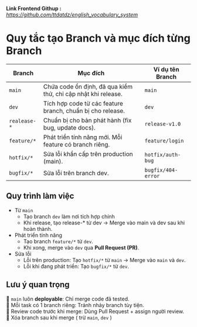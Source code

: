 **Link Frontend Githup :** *https://github.com/ttdatdz/english_vocabulary_system*

# Quy tắc tạo Branch và mục đích từng Branch

| Branch | Mục đích | Ví dụ tên Branch |
|---------------|---------------|---------------|
| `main`  | Chứa code ổn định, đã qua kiểm thử, chỉ cập nhật khi release.  | `main`  |
| `dev`  | Tích hợp code từ các feature branch, chuẩn bị cho release.  | `dev`  |
| `realease-*`  | Chuẩn bị cho bản phát hành (fix bug, update docs).  | `release-v1.0`  |
| `feature/*`  | Phát triển tính năng mới. Mỗi feature có branch riêng.  | `feature/login`  |
| `hotfix/*`  | Sửa lỗi khẩn cấp trên production (main).  | `hotfix/auth-bug`  |
| `bugfix/*`  | Sửa lỗi trên branch dev. | `bugfix/404-error`  |

## Quy trình làm việc
- Từ `main`
  - Tạo branch `dev` làm nơi tích hợp chính
  - Khi release, tạo release-* từ dev → Merge vào main và dev sau khi hoàn thành.
- Phát triển tính năng
  - Tạo branch `feature/*` từ `dev`.
  - Khi xong, merge vào `dev` qua **Pull Request (PR)**.
- Sửa lỗi
  - Lỗi trên production: Tạo `hotfix/*` từ `main` → Merge vào `main` và `dev`.
  - Lỗi khi đang phát triển: Tạo `bugfix/*` từ `dev`.
## Lưu ý quan trọng
📌 `main` luôn **deployable**: Chỉ merge code đã tested.<br>
📌 Mỗi task có 1 branch riêng: Tránh nhảy branch tùy tiện.<br>
📌 Review code trước khi merge: Dùng Pull Request + assign người review.<br>
📌 Xóa branch sau khi merge ( trừ `main`, `dev` )

